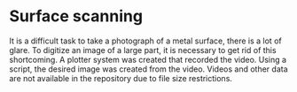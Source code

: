 # Surface scanning
It is a difficult task to take a photograph of a metal surface, there is a lot of glare.
To digitize an image of a large part, it is necessary to get rid of this shortcoming.
A plotter system was created that recorded the video.
Using a script, the desired image was created from the video.
Videos and other data are not available in the repository due to file size restrictions.
